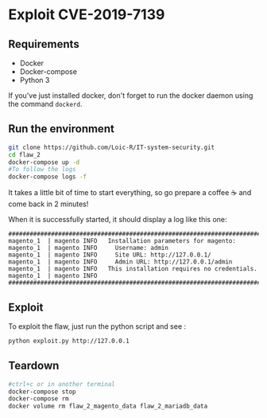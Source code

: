 # Exploit CVE-2019-7139

## Requirements
- Docker
- Docker-compose
- Python 3

If you've just installed docker, don't forget to run the docker daemon using the command `dockerd`. 

## Run the environment
```bash
git clone https://github.com/Loic-R/IT-system-security.git
cd flaw_2
docker-compose up -d
#To follow the logs
docker-compose logs -f
```
It takes a little bit of time to start everything, so go prepare a coffee :coffee: and come back in 2 minutes! 

When it is successfully started, it should display a log like this one:
```
########################################################################
magento_1  | magento INFO   Installation parameters for magento:
magento_1  | magento INFO     Username: admin
magento_1  | magento INFO     Site URL: http://127.0.0.1/
magento_1  | magento INFO     Admin URL: http://127.0.0.1/admin
magento_1  | magento INFO   This installation requires no credentials.
magento_1  | magento INFO  ########################################################################
```

## Exploit
To exploit the flaw, just run the python script and see :
```bash
python exploit.py http://127.0.0.1
```

## Teardown
```bash
#ctrl+c or in another terminal
docker-compose stop
docker-compose rm
docker volume rm flaw_2_magento_data flaw_2_mariadb_data
```